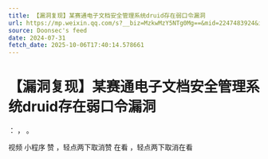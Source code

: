 ```yaml
---
title: 【漏洞复现】某赛通电子文档安全管理系统druid存在弱口令漏洞
url: https://mp.weixin.qq.com/s?__biz=MzkwMzY5NTg0Mg==&mid=2247483924&idx=1&sn=42ba1696d6f62a8de43ac71cd5e84869
source: Doonsec's feed
date: 2024-07-31
fetch_date: 2025-10-06T17:40:14.578661
---
```


# 【漏洞复现】某赛通电子文档安全管理系统druid存在弱口令漏洞

：
，
。

视频
小程序
赞
，轻点两下取消赞
在看
，轻点两下取消在看